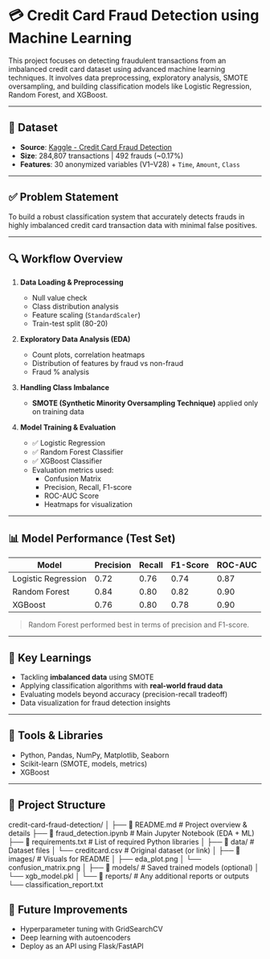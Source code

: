 # 💳 Credit Card Fraud Detection using Machine Learning

This project focuses on detecting fraudulent transactions from an imbalanced credit card dataset using advanced machine learning techniques. It involves data preprocessing, exploratory analysis, SMOTE oversampling, and building classification models like Logistic Regression, Random Forest, and XGBoost.

---

## 📁 Dataset

- **Source**: [Kaggle - Credit Card Fraud Detection](https://www.kaggle.com/datasets/mlg-ulb/creditcardfraud)
- **Size**: 284,807 transactions | 492 frauds (~0.17%)
- **Features**: 30 anonymized variables (V1–V28) + `Time`, `Amount`, `Class`

---

## ✅ Problem Statement

To build a robust classification system that accurately detects frauds in highly imbalanced credit card transaction data with minimal false positives.

---

## 🔍 Workflow Overview

1. **Data Loading & Preprocessing**
   - Null value check
   - Class distribution analysis
   - Feature scaling (`StandardScaler`)
   - Train-test split (80-20)

2. **Exploratory Data Analysis (EDA)**
   - Count plots, correlation heatmaps
   - Distribution of features by fraud vs non-fraud
   - Fraud % analysis

3. **Handling Class Imbalance**
   - **SMOTE (Synthetic Minority Oversampling Technique)** applied only on training data

4. **Model Training & Evaluation**
   - ✅ Logistic Regression  
   - ✅ Random Forest Classifier  
   - ✅ XGBoost Classifier  
   - Evaluation metrics used:
     - Confusion Matrix
     - Precision, Recall, F1-score
     - ROC-AUC Score
     - Heatmaps for visualization

---

## 📊 Model Performance (Test Set)

| Model               | Precision | Recall | F1-Score | ROC-AUC |
|--------------------|-----------|--------|----------|---------|
| Logistic Regression| 0.72      | 0.76   | 0.74     | 0.87    |
| Random Forest      | 0.84      | 0.80   | 0.82     | 0.90    |
| XGBoost            | 0.76      | 0.80   | 0.78     | 0.90    |

> Random Forest performed best in terms of precision and F1-score.

---

## 📌 Key Learnings

- Tackling **imbalanced data** using SMOTE
- Applying classification algorithms with **real-world fraud data**
- Evaluating models beyond accuracy (precision-recall tradeoff)
- Data visualization for fraud detection insights

---

## 🚀 Tools & Libraries

- Python, Pandas, NumPy, Matplotlib, Seaborn
- Scikit-learn (SMOTE, models, metrics)
- XGBoost

---

## 📂 Project Structure

credit-card-fraud-detection/
│
├── 📄 README.md               # Project overview & details
├── 📄 fraud_detection.ipynb   # Main Jupyter Notebook (EDA + ML)
├── 📄 requirements.txt        # List of required Python libraries
│
├── 📁 data/                   # Dataset files
│   └── creditcard.csv         # Original dataset (or link)
│
├── 📁 images/                 # Visuals for README
│   ├── eda_plot.png
│   └── confusion_matrix.png
│
├── 📁 models/                 # Saved trained models (optional)
│   └── xgb_model.pkl
│
└── 📁 reports/                # Any additional reports or outputs
    └── classification_report.txt


## 📮 Future Improvements
- Hyperparameter tuning with GridSearchCV
- Deep learning with autoencoders
- Deploy as an API using Flask/FastAPI

